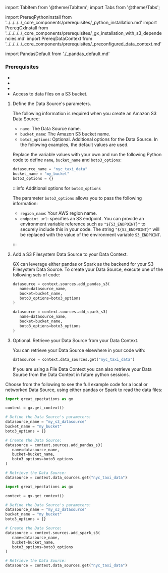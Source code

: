 import TabItem from '@theme/TabItem';
import Tabs from '@theme/Tabs';

import PrereqPythonInstall from '../../../../_core_components/prerequisites/_python_installation.md'
import PrereqGxInstall from '../../../../_core_components/prerequisites/_gx_installation_with_s3_dependencies.md'
import PrereqDataContext from '../../../../_core_components/prerequisites/_preconfigured_data_context.md'

import PandasDefault from './_pandas_default.md'

### Prerequisites
- <PrereqPythonInstall/>
- <PrereqGxInstall/>
- <PrereqDataContext/>
- Access to data files on a S3 bucket.

<Tabs>

<TabItem value="procedure" label="Procedure">

1. Define the Data Source's parameters.

   The following information is required when you create an Amazon S3 Data Source:

   - `name`: The Data Source name.
   - `bucket_name`: The Amazon S3 bucket name.
   - `boto3_options`: Optional. Additional options for the Data Source. In the following examples, the default values are used.

   Replace the variable values with your own and run the following Python code to define `name`, `bucket_name` and `boto3_options`:

   ```python title="Python"
   datasource_name = "nyc_taxi_data"
   bucket_name = "my_bucket"
   boto3_options = {}
   ```

   :::info Additional options for `boto3_options`

   The parameter `boto3_options` allows you to pass the following information:

   - `region_name`: Your AWS region name.
   - `endpoint_url`: specifies an S3 endpoint.  You can provide an environment variable reference such as `"${S3_ENDPOINT}"` to securely include this in your code.  The string `"${S3_ENDPOINT}"` will be replaced with the value of the environment variable `S3_ENDPOINT`.
   
   :::

2. Add a S3 Filesystem Data Source to your Data Context.

   GX can leverage either pandas or Spark as the backend for your S3 Filesystem Data Source.  To create your Data Source, execute one of the following sets of code:
 
   <Tabs queryString="data_source_type" groupId="data_source_type" defaultValue='pandas_filesystem'>

   <TabItem value="pandas_filesystem" label="pandas">

   ```python title="Python"
   datasource = context.sources.add_pandas_s3(
      name=datasource_name,
      bucket=bucket_name,
      boto3_options=boto3_options
   )
   ```

   </TabItem>

   <TabItem value="spark" label="Spark">

   ```python title="Python"
   datasource = context.sources.add_spark_s3(
      name=datasource_name,
      bucket=bucket_name,
      boto3_options=boto3_options
   )
   ```

   </TabItem>

   </Tabs>

3. Optional. Retrieve your Data Source from your Data Context.

   You can retrieve your Data Source elsewhere in your code with:

   ```python title="Python"
   datasource = context.data_sources.get("nyc_taxi_data")
   ```

   If you are using a File Data Context you can also retrieve your Data Source from the Data Context in future python sessions.

</TabItem>

<TabItem value="sample_code" label="Sample code">

   Choose from the following to see the full example code for a local or networked Data Source, using either pandas or Spark to read the data files:

   <Tabs queryString="data_source_type" groupId="data_source_type" defaultValue='pandas_filesystem'>

   <TabItem value="pandas_filesystem" label="pandas example">

   ```python title="Python"
   import great_epectations as gx

   context = gx.get_context()

   # Define the Data Source's parameters:
   datasource_name = "my_s3_datasource"
   bucket_name = "my_bucket"
   boto3_options = {}
   
   # Create the Data Source:
   datasource = context.sources.add_pandas_s3(
      name=datasource_name,
      bucket=bucket_name,
      boto3_options=boto3_options
   )
   
   # Retrieve the Data Source:
   datasource = context.data_sources.get("nyc_taxi_data")
   ```

   </TabItem>

   <TabItem value="spark" label="Spark example">

   ```python title="Python"
   import great_epectations as gx

   context = gx.get_context()

   # Define the Data Source's parameters:
   datasource_name = "my_s3_datasource"
   bucket_name = "my_bucket"
   boto3_options = {}
   
   # Create the Data Source:
   datasource = context.sources.add_spark_s3(
      name=datasource_name,
      bucket=bucket_name,
      boto3_options=boto3_options
   )

   # Retrieve the Data Source:
   datasource = context.data_sources.get("nyc_taxi_data")
   ```

   </TabItem>

   </Tabs>

</TabItem>

</Tabs>

